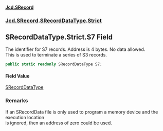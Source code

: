 #### [Jcd.SRecord](index.md 'index')
### [Jcd.SRecord](Jcd.SRecord.md 'Jcd.SRecord').[SRecordDataType](Jcd.SRecord.SRecordDataType.md 'Jcd.SRecord.SRecordDataType').[Strict](Jcd.SRecord.SRecordDataType.Strict.md 'Jcd.SRecord.SRecordDataType.Strict')

## SRecordDataType.Strict.S7 Field

The identifier for S7 records. Address is 4 bytes. No data allowed.  
This is used to terminate a series of S3 records.

```csharp
public static readonly SRecordDataType S7;
```

#### Field Value
[SRecordDataType](Jcd.SRecord.SRecordDataType.md 'Jcd.SRecord.SRecordDataType')

### Remarks
If an SRecordData file is only used to program a memory device and the execution location  
is ignored, then an address of zero could be used.